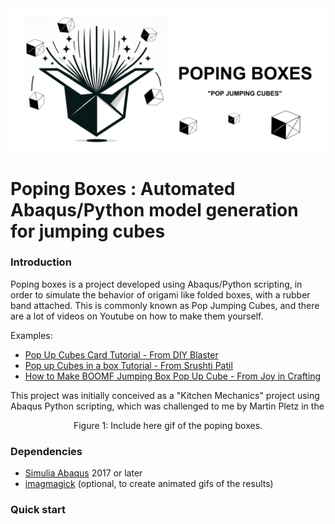 


<div align="center">
    <img src="images/Pop_box_logo.png">
</div>

# Poping Boxes : Automated Abaqus/Python model generation for jumping cubes

### Introduction
Poping boxes is a project developed using Abaqus/Python scripting, in order to simulate the behavior of origami like folded boxes, with a rubber band attached. This is commonly known as Pop Jumping Cubes, and there are a lot of videos on Youtube on how to make them yourself.

Examples:
- [Pop Up Cubes Card Tutorial - From DIY Blaster](https://www.youtube.com/watch?v=PdaHHFXTUxQ)
-  [Pop up Cubes in a box Tutorial - From Srushti Patil](https://www.youtube.com/watch?v=h3P-WZ2uPx0&t)
-  [How to Make BOOMF Jumping Box Pop Up Cube - From Joy in Crafting](https://www.youtube.com/watch?v=jKvsseAAZmo)

This project was initially conceived as a "Kitchen Mechanics" project using Abaqus Python scripting, which was challenged to me by Martin Pletz in the 

<p align="center">
Figure 1: Include here gif of the poping boxes.
</p>

### Dependencies
* [Simulia Abaqus](https://www.3ds.com/products-services/simulia/products/abaqus) 2017 or later
* [imagmagick](https://imagemagick.org) (optional, to create animated gifs of the results)

### Quick start

